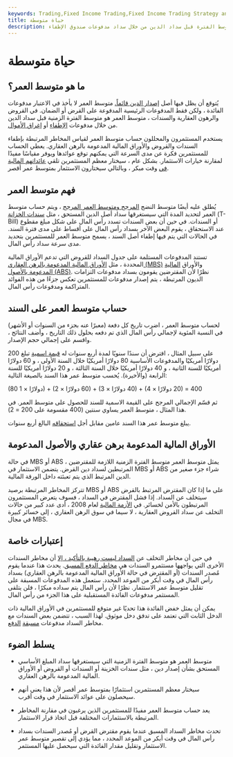 ```yaml
---
keywords: Trading,Fixed Income Trading,Fixed Income Trading Strategy and Education,Strategy and Education
title: حياة متوسطة
description: متوسط العمر هو طول الفترة الزمنية التي يُتوقع أن يظل فيها أصل إصدار الدين قائماً. متوسط العمر هو متوسط الفترة قبل سداد الدين من خلال سداد مدفوعات صندوق الإطفاء.
---
```


# حياة متوسطة
## ما هو متوسط العمر؟

يُتوقع أن يظل فيها أصل [إصدار الدين قائماً.](/debt-issue) متوسط العمر لا يأخذ في الاعتبار مدفوعات الفائدة ، ولكن فقط المدفوعات الرئيسية المدفوعة على القرض أو الضمان. في القروض والرهون العقارية والسندات ، متوسط العمر هو متوسط الفترة الزمنية قبل سداد الدين من خلال مدفوعات [الإطفاء](/amortization) أو [إغراق الأموال](/sinkingfund).

يستخدم المستثمرون والمحللون حساب متوسط العمر لقياس المخاطر المرتبطة بإطفاء السندات والقروض والأوراق المالية المدعومة بالرهن العقاري. يعطي الحساب للمستثمرين فكرة عن مدى السرعة التي يمكنهم توقع عوائدها ويوفر مقياسًا مفيدًا لمقارنة خيارات الاستثمار. بشكل عام ، سيختار معظم المستثمرين تلقي [عائداتهم المالية في](/return) وقت مبكر ، وبالتالي سيختارون الاستثمار بمتوسط عمر أقصر.

## فهم متوسط العمر

يُطلق عليه أيضًا متوسط النضج [المرجح ومتوسط العمر المرجح](/weightedaveragelife) ، ويتم حساب متوسط العمر لتحديد المدة التي سيستغرقها سداد أصل الدين المستحق ، مثل [سندات الخزانة](/treasurybill) (T-Bill) أو السندات. في حين أن بعض السندات تسدد رأس المال على شكل مبلغ مقطوع عند الاستحقاق ، يقوم البعض الآخر بسداد رأس المال على أقساط على مدى فترة السند. في الحالات التي يتم فيها إطفاء أصل السند ، يسمح متوسط العمر للمستثمرين بتحديد مدى سرعة سداد رأس المال.

تستند المدفوعات المستلمة على جدول السداد للقروض التي تدعم الأوراق المالية المحددة ، مثل [الأوراق المالية المدعومة بالرهن العقاري (MBS)](/mbs) والأوراق [المالية المدعومة بالأصول (ABS)](/asset-backedsecurity). نظرًا لأن المقترضين يقومون بسداد مدفوعات التزامات الديون المرتبطة ، يتم إصدار مدفوعات للمستثمرين تعكس جزءًا من هذه الفوائد المتراكمة ومدفوعات رأس المال.

## حساب متوسط العمر على السند

لحساب متوسط العمر ، اضرب تاريخ كل دفعة (معبرًا عنه بجزء من السنوات أو الأشهر) في النسبة المئوية لإجمالي رأس المال الذي تم دفعه بحلول ذلك التاريخ ، وأضف النتائج ، واقسم على إجمالي حجم الإصدار.

على سبيل المثال ، افترض أن سندًا سنويًا لمدة أربع سنوات له [قيمة اسمية](/facevalue) تبلغ 200 دولارًا أمريكيًا والمدفوعات الأساسية 80 دولارًا أمريكيًا خلال السنة الأولى ، و 60 دولارًا أمريكيًا للسنة الثانية ، و 40 دولارًا أمريكيًا خلال السنة الثالثة ، و 20 دولارًا أمريكيًا للسنة الرابعة (والأخيرة). يُحسب متوسط عمر هذا السند بالصيغة التالية:

(80 دولارًا × 1) + (60 دولارًا × 2) + (40 دولارًا × 3) + (20 دولارًا × 4) = 400

ثم قسّم الإجمالي المرجح على القيمة الاسمية للسند للحصول على متوسط العمر. في هذا المثال ، متوسط العمر يساوي سنتين (400 مقسومة على 200 = 2).

يبلغ متوسط عمر هذا السند عامين مقابل أجل [استحقاقه](/maturity) البالغ أربع سنوات.

## الأوراق المالية المدعومة برهن عقاري والأصول المدعومة

في حالة MBS أو ABS ، يمثل متوسط العمر متوسط الفترة الزمنية اللازمة للمقترضين المرتبطين لسداد دين القرض. يتضمن الاستثمار في MBS أو ABS شراء جزء صغير من الدين المرتبط الذي يتم تعبئته داخل الورقة المالية.

تتركز المخاطر المرتبطة برصيد MBS أو ABS على ما إذا كان المقترض المرتبط بالقرض سيتخلف عن السداد. إذا فشل المقترض في السداد ، فسوف يتعرض المستثمرون المرتبطون بالأمن لخسائر. في [الأزمة المالية](/financial-crisis) لعام 2008 ، أدى عدد كبير من حالات التخلف عن سداد القروض العقارية ، لا سيما في سوق الرهن العقاري ، إلى خسائر كبيرة في مجال MBS.

## إعتبارات خاصة

في حين أن مخاطر التخلف عن [السداد ليست رهيبة بالتأكيد ، إلا](/defaultrisk) أن مخاطر السندات الأخرى التي يواجهها مستثمرو السندات هي [مخاطر الدفع المسبق](/prepaymentrisk). يحدث هذا عندما يقوم مُصدر السندات (أو المقترض في حالة الأوراق المالية المدعومة بالرهن العقاري) بسداد رأس المال في وقت أبكر من الموعد المحدد. ستعمل هذه المدفوعات المسبقة على تقليل متوسط عمر الاستثمار. نظرًا لأن رأس المال يتم سداده مبكرًا ، فلن يتلقى المستثمر مدفوعات الفائدة المستقبلية على هذا الجزء من رأس المال.

يمكن أن يمثل خفض الفائدة هذا تحديًا غير متوقع للمستثمرين في الأوراق المالية ذات الدخل الثابت التي تعتمد على تدفق دخل موثوق. لهذا السبب ، تتضمن بعض السندات مع مخاطر السداد مدفوعات [مسبقة](/prepaymentpenalty) [الدفع](/prepaymentpenalty).

## يسلط الضوء

- متوسط العمر هو متوسط الفترة الزمنية التي سيستغرقها سداد المبلغ الأساسي المستحق بشأن إصدار دين ، مثل سندات الخزينة أو السندات أو القروض أو الأوراق المالية المدعومة بالرهن العقاري.

- سيختار معظم المستثمرين استثمارًا بمتوسط عمر أقصر لأن هذا يعني أنهم سيحصلون على عوائد الاستثمار في وقت أقرب.

- يعد حساب متوسط العمر مفيدًا للمستثمرين الذين يرغبون في مقارنة المخاطر المرتبطة بالاستثمارات المختلفة قبل اتخاذ قرار الاستثمار.

- تحدث مخاطر السداد المسبق عندما يقوم مقترض القرض أو مُصدر السندات بسداد رأس المال في وقت أبكر من الموعد المحدد ، مما يؤدي إلى تقصير متوسط عمر الاستثمار وتقليل مقدار الفائدة التي سيحصل عليها المستثمر.

